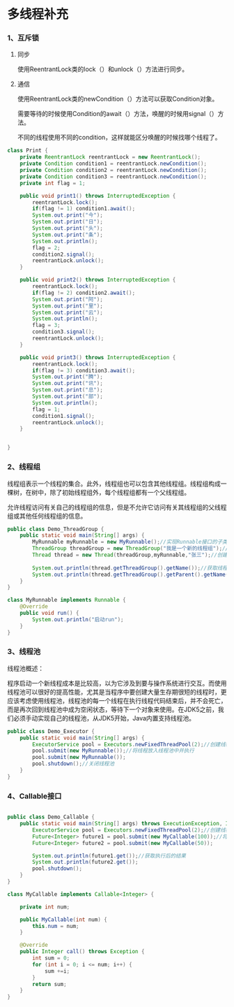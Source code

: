 # 多线程补充

### 1、互斥锁

1. 同步

   使用ReentrantLock类的lock（）和unlock（）方法进行同步。

2. 通信

   使用ReentrantLock类的newCondition（）方法可以获取Condition对象。

   需要等待的时候使用Condition的await（）方法，唤醒的时候用signal（）方法。

   不同的线程使用不同的condition，这样就能区分唤醒的时候找哪个线程了。

```java
class Print {
    private ReentrantLock reentrantLock = new ReentrantLock();
    private Condition condition1 = reentrantLock.newCondition();
    private Condition condition2 = reentrantLock.newCondition();
    private Condition condition3 = reentrantLock.newCondition();
    private int flag = 1;

    public void print1() throws InterruptedException {
        reentrantLock.lock();
        if(flag != 1) condition1.await();
        System.out.print("今");
        System.out.print("日");
        System.out.print("头");
        System.out.print("条");
        System.out.println();
        flag = 2;
        condition2.signal();
        reentrantLock.unlock();
    }

    public void print2() throws InterruptedException {
        reentrantLock.lock();
        if(flag != 2) condition2.await();
        System.out.print("阿");
        System.out.print("里");
        System.out.print("云");
        System.out.println();
        flag = 3;
        condition3.signal();
        reentrantLock.unlock();
    }

    public void print3() throws InterruptedException {
        reentrantLock.lock();
        if(flag != 3) condition3.await();
        System.out.print("腾");
        System.out.print("讯");
        System.out.print("总");
        System.out.print("部");
        System.out.println();
        flag = 1;
        condition1.signal();
        reentrantLock.unlock();
    }


}
```

### 2、线程组

线程组表示一个线程的集合。此外，线程组也可以包含其他线程组。线程组构成一棵树，在树中，除了初始线程组外，每个线程组都有一个父线程组。  

允许线程访问有关自己的线程组的信息，但是不允许它访问有关其线程组的父线程组或其他任何线程组的信息。

```java
public class Demo_ThreadGroup {
    public static void main(String[] args) {
        MyRunnable myRunnable = new MyRunnable();//实现Runnable接口的子类对象
        ThreadGroup threadGroup = new ThreadGroup("我是一个新的线程组");//创建一个线程组
        Thread thread = new Thread(threadGroup,myRunnable,"张三");//创建一个线程
        
        System.out.println(thread.getThreadGroup().getName());//获取线程所在线程组的名字
        System.out.println(thread.getThreadGroup().getParent().getName());////获取线程所在线程组的线程组名字
    }
}

class MyRunnable implements Runnable {
    @Override
    public void run() {
        System.out.println("启动run");
    }
}
```

### 3、线程池

线程池概述：

程序启动一个新线程成本是比较高，以为它涉及到要与操作系统进行交互。而使用线程池可以很好的提高性能，尤其是当程序中要创建大量生存期很短的线程时，更应该考虑使用线程池，线程池的每一个线程在执行线程代码结束后，并不会死亡，而是再次回到线程池中成为空闲状态，等待下一个对象来使用。在JDK5之前，我们必须手动实现自己的线程池，从JDK5开始，Java内置支持线程池。

```java
public class Demo_Executor {
    public static void main(String[] args) {
        ExecutorService pool = Executors.newFixedThreadPool(2);//创建线程池
        pool.submit(new MyRunnable());//将线程放入线程池中并执行
        pool.submit(new MyRunnable());
        pool.shutdown();//关闭线程池
    }
}
```

### 4、Callable接口

```java

public class Demo_Callable {
    public static void main(String[] args) throws ExecutionException, InterruptedException {
        ExecutorService pool = Executors.newFixedThreadPool(2);//创建线程池
        Future<Integer> future1 = pool.submit(new MyCallable(100));//将线程放入线程池中并执行
        Future<Integer> future2 = pool.submit(new MyCallable(50));

        System.out.println(future1.get());//获取执行后的结果
        System.out.println(future2.get());
        pool.shutdown();
    }
}

class MyCallable implements Callable<Integer> {

    private int num;

    public MyCallable(int num) {
        this.num = num;
    }

    @Override
    public Integer call() throws Exception {
        int sum = 0;
        for (int i = 0; i <= num; i++) {
            sum +=i;
        }
        return sum;
    }
}
```

